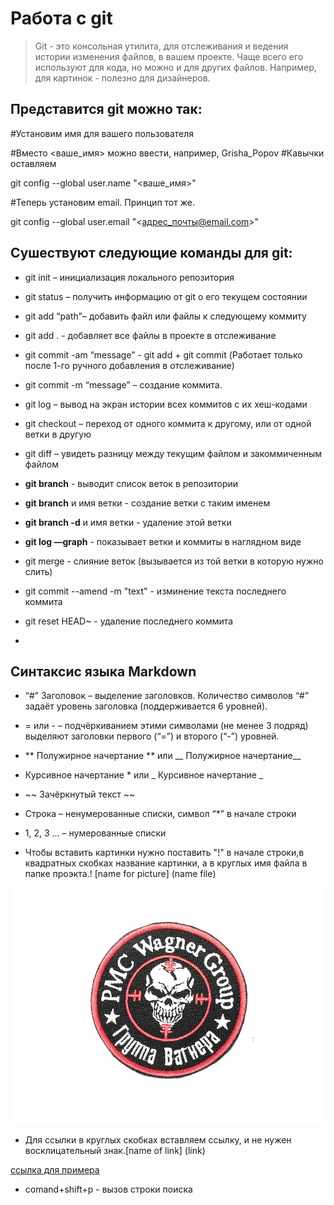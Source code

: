 # Работа с git

>Git - это консольная утилита, для отслеживания и ведения истории изменения файлов, в вашем проекте. Чаще всего его используют для кода, но можно и для других файлов. Например, для картинок - полезно для дизайнеров.

## Представится git можно так:

#Установим имя для вашего пользователя

#Вместо <ваше_имя> можно ввести, например, Grisha_Popov
#Кавычки оставляем

git config --global user.name "<ваше_имя>"

#Теперь установим email. Принцип тот же.

git config --global user.email "<адрес_почты@email.com>"

## **Сушествуют следующие команды для git:**

*	git init – инициализация локального репозитория

*	git status – получить информацию от git о его текущем 
состоянии

*	git add “path”– добавить файл или файлы к следующему коммиту

* git add . - добавляет все файлы в проекте в отслеживание

*	git commit -am “message” - git add + git commit (Работает только после 1-го ручного добавления в отслеживание)

*	git commit -m “message” – создание коммита.

*	git log – вывод на экран истории всех коммитов с их 
хеш-кодами

*	git checkout – переход от одного коммита к другому, или от одной ветки в другую

*	git diff – увидеть разницу между текущим файлом и закоммиченным файлом


* **git branch** - выводит список веток в репозитории

* **git branch** и имя ветки - создание ветки с таким именем

* **git branch -d**  и имя ветки - удаление этой ветки

* **git log —graph** - показывает ветки и коммиты в наглядном виде

* git merge - слияние веток (вызывается из той ветки в которую нужно слить)

* git commit --amend -m "text" - изминение текста последнего коммита

* git reset HEAD~ - удаление последнего коммита

* 


## **Cинтаксис языка Markdown**

 * “#” Заголовок – выделение заголовков.
  Количество символов “#” задаёт уровень заголовка  (поддерживается 6 уровней).


*	= или - – подчёркиванием этими символами (не менее 3 подряд) выделяют заголовки  первого (“=”) и второго (“-”) уровней.


*	** Полужирное начертание ** или __ Полужирное начертание__


*	 Курсивное начертание * или _ Курсивное начертание _


* ~~ Зачёркнутый текст ~~


* Строка – ненумерованные списки, символ “*” в начале строки


*	1, 2, 3 … – нумерованные списки

* Чтобы вставить картинки нужно поставить "!" в начале строки,в квадратных скобках название картинки, а в круглых имя файла в папке проэкта.! [name for picture] (name file)

![картинка для примера](29641_big.jpg)

* Для ссылки в круглых скобках вставляем ссылку, и не нужен восклицательный знак.[name of link] (link)

[ссылка для примера](https://habr.com/ru/articles/541258/)


* comand+shift+p - вызов строки поиска




